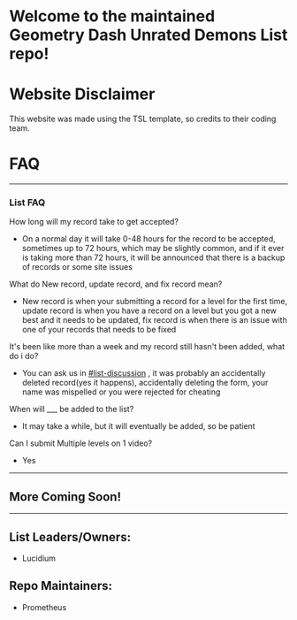 # Welcome to the maintained Geometry Dash Unrated Demons List repo!

# Website Disclaimer

This website was made using the TSL template, so credits to their coding team.


# FAQ

---
### List FAQ

How long will my record take to get accepted?

- On a normal day it will take 0-48 hours for the record to be accepted,
  sometimes up to 72 hours, which may be slightly common, and if it ever is
  taking more than 72 hours, it will be announced that there is a backup of
  records or some site issues

What do New record, update record, and fix record mean?

- New record is when your submitting a record for a level for the first time,
  update record is when you have a record on a level but you got a new best and
  it needs to be updated, fix record is when there is an issue with one of your
  records that needs to be fixed

It's been like more than a week and my record still hasn't been added, what do i
do?

- You can ask us in
  [#list-discussion](https://discord.com/channels/381513933250494475/381968184875417610)
  , it was probably an accidentally deleted record(yes it happens), accidentally
  deleting the form, your name was mispelled or you were rejected for cheating

When will \_\_\_ be added to the list?

- It may take a while, but it will eventually be added, so be patient

Can I submit Multiple levels on 1 video?

- Yes

---

## More Coming Soon!

---

## List Leaders/Owners:

- Lucidium

## Repo Maintainers:

- Prometheus
